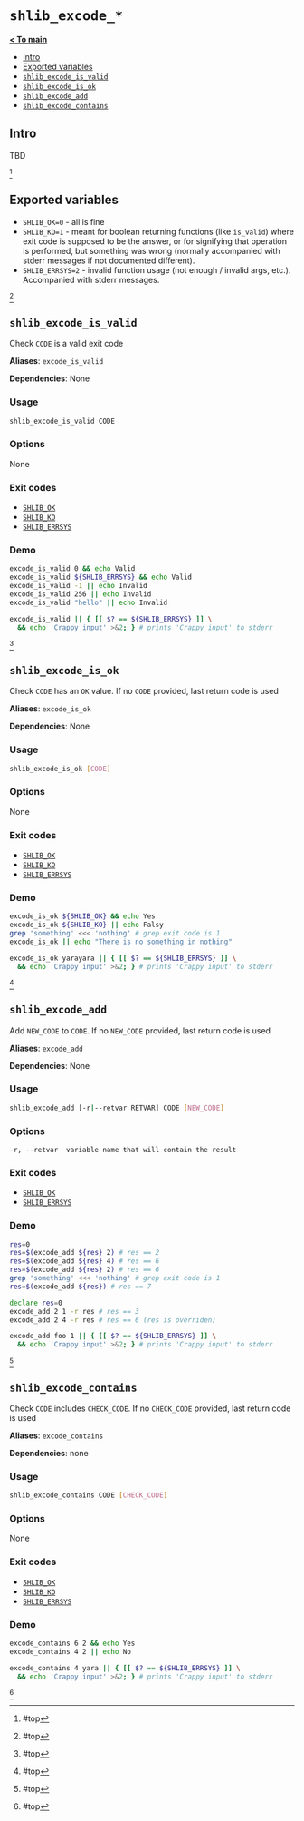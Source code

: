 # <a id="top"></a>`shlib_excode_*`

[**< To main**](./../readme.md)

* [Intro](#intro)
* [Exported variables](#exported-variables)
* [`shlib_excode_is_valid`](#is-valid)
* [`shlib_excode_is_ok`](#is-ok)
* [`shlib_excode_add`](#add)
* [`shlib_excode_contains`](#contains)

## Intro

TBD

[^ To top]

## Exported variables

* <a id="shlib_ok"></a>`SHLIB_OK=0` - all is fine
* <a id="shlib_ko"></a>`SHLIB_KO=1` - meant for boolean returning functions (like `is_valid`) where exit code is supposed to be the answer, or for signifying that operation is performed, but something was wrong (normally accompanied with stderr messages if not documented different).
* <a id="shlib_errsys"></a>`SHLIB_ERRSYS=2` - invalid function usage (not enough / invalid args, etc.). Accompanied with stderr messages.

[^ To top]

## <a id="is-valid"></a>`shlib_excode_is_valid`

Check `CODE` is a valid exit code

**Aliases**: `excode_is_valid`

**Dependencies**: None

### Usage

```sh
shlib_excode_is_valid CODE
```

### Options

None

### Exit codes

* [`SHLIB_OK`](#shlib_ok)
* [`SHLIB_KO`](#shlib_ko)
* [`SHLIB_ERRSYS`](#shlib_errsys)

### Demo

```sh
excode_is_valid 0 && echo Valid
excode_is_valid ${SHLIB_ERRSYS} && echo Valid
excode_is_valid -1 || echo Invalid
excode_is_valid 256 || echo Invalid
excode_is_valid "hello" || echo Invalid

excode_is_valid || { [[ $? == ${SHLIB_ERRSYS} ]] \
  && echo 'Crappy input' >&2; } # prints 'Crappy input' to stderr
```

[^ To top]

## <a id="is-ok"></a>`shlib_excode_is_ok`

Check `CODE` has an `OK` value. If no `CODE` provided, last return code is used

**Aliases**: `excode_is_ok`

**Dependencies**: None

### Usage

```sh
shlib_excode_is_ok [CODE]
```

### Options

None

### Exit codes

* [`SHLIB_OK`](#shlib_ok)
* [`SHLIB_KO`](#shlib_ko)
* [`SHLIB_ERRSYS`](#shlib_errsys)

### Demo

```sh
excode_is_ok ${SHLIB_OK} && echo Yes
excode_is_ok ${SHLIB_KO} || echo Falsy
grep 'something' <<< 'nothing' # grep exit code is 1
excode_is_ok || echo "There is no something in nothing"

excode_is_ok yarayara || { [[ $? == ${SHLIB_ERRSYS} ]] \
  && echo 'Crappy input' >&2; } # prints 'Crappy input' to stderr
```

[^ To top]

## <a id="add"></a>`shlib_excode_add`

Add `NEW_CODE` to `CODE`. If no `NEW_CODE` provided, last return code is used

**Aliases**: `excode_add`

**Dependencies**: None

### Usage

```sh
shlib_excode_add [-r|--retvar RETVAR] CODE [NEW_CODE]
```

### Options

```
-r, --retvar  variable name that will contain the result
```

### Exit codes

* [`SHLIB_OK`](./excode.md#shlib_ok)
* [`SHLIB_ERRSYS`](./excode.md#shlib_errsys)

### Demo

```sh
res=0
res=$(excode_add ${res} 2) # res == 2
res=$(excode_add ${res} 4) # res == 6
res=$(excode_add ${res} 2) # res == 6
grep 'something' <<< 'nothing' # grep exit code is 1
res=$(excode_add ${res}) # res == 7

declare res=0
excode_add 2 1 -r res # res == 3
excode_add 2 4 -r res # res == 6 (res is overriden)

excode_add foo 1 || { [[ $? == ${SHLIB_ERRSYS} ]] \
  && echo 'Crappy input' >&2; } # prints 'Crappy input' to stderr
```

[^ To top]

## <a id="contains"></a>`shlib_excode_contains`

Check `CODE` includes `CHECK_CODE`. If no `CHECK_CODE` provided, last return code is used

**Aliases**: `excode_contains`

**Dependencies**: none

### Usage

```sh
shlib_excode_contains CODE [CHECK_CODE]
```

### Options

None

### Exit codes

* [`SHLIB_OK`](#shlib_ok)
* [`SHLIB_KO`](#shlib_ko)
* [`SHLIB_ERRSYS`](#shlib_errsys)

### Demo

```sh
excode_contains 6 2 && echo Yes
excode_contains 4 2 || echo No

excode_contains 4 yara || { [[ $? == ${SHLIB_ERRSYS} ]] \
  && echo 'Crappy input' >&2; } # prints 'Crappy input' to stderr
```

[^ To top]

[^ To top]: #top

